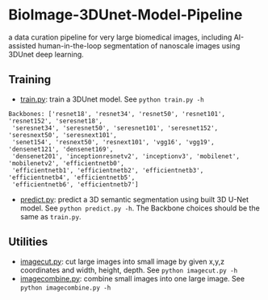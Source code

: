 # BioImage-3DUnet-Model-Pipeline
a data curation pipeline for very large biomedical images, including AI-assisted human-in-the-loop segmentation of nanoscale images using 3DUnet deep learning. 

## Training
* [train.py](train.py): train a 3DUnet model. See `python train.py -h`

```
Backbones: ['resnet18', 'resnet34', 'resnet50', 'resnet101', 'resnet152', 'seresnet18',
 'seresnet34', 'seresnet50', 'seresnet101', 'seresnet152', 'seresnext50', 'seresnext101',
 'senet154', 'resnext50', 'resnext101', 'vgg16', 'vgg19', 'densenet121', 'densenet169',
 'densenet201', 'inceptionresnetv2', 'inceptionv3', 'mobilenet', 'mobilenetv2', 'efficientnetb0',
 'efficientnetb1', 'efficientnetb2', 'efficientnetb3', 'efficientnetb4', 'efficientnetb5',
 'efficientnetb6', 'efficientnetb7']
```

* [predict.py](predict.py): predict a 3D semantic segmentation using built 3D U-Net model. See `python predict.py -h`. The Backbone choices should be the same as `train.py`.


## Utilities
* [imagecut.py](utils/imagecut.py): cut large images into small image by given x,y,z coordinates and width, height, depth. See `python imagecut.py -h`
* [imagecombine.py](utils/imagecombine.py): combine small images into one large image. See `python imagecombine.py -h`